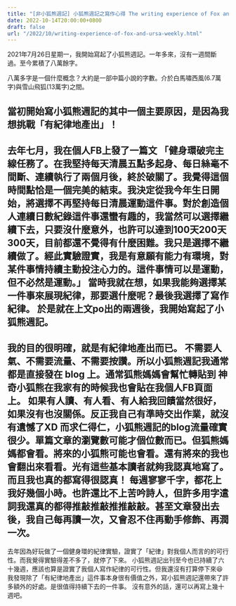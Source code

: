 ```yaml
---
title: "[非小狐熊週記] 小狐熊週記之寫作心得 The writing experience of Fox and Ursa Weekly"
date: 2022-10-14T20:00:00+0800
draft: false
url: "/2022/10/writing-experience-of-fox-and-ursa-weekly.html"
---
```


2021年7月26日星期一，我開始寫起了小狐熊週記。一年多來，沒有一週間斷過。至今累積了八萬餘字。

八萬多字是一個什麼概念？大約是一部中篇小說的字數。介於白馬嘯西風(6.7萬字)與雪山飛狐(13萬字)之間。

當初開始寫小狐熊週記的其中一個主要原因，是因為我想挑戰「有紀律地產出」！
--
去年七月，我在個人FB上發了一篇文
「健身環破完主線任務了。在我堅持每天清晨五點多起身、每日絲毫不間斷、連續執行了兩個月後，終於破關了。我覺得這個時間點恰是一個完美的結束。我決定從我今年生日開始，將選擇不再堅持每日清晨運動這件事。對於創造個人連續日數紀錄這件事還蠻有趣的，我當然可以選擇繼續下去，只要沒什麼意外，也許可以達到100天200天300天，目前都還不覺得有什麼困難。我只是選擇不繼續做了。經此實驗證實，我是有意願有能力有環境，對某件事情持續主動投注心力的。這件事情可以是運動，但不必然是運動。」
當時我就在想，如果我能夠選擇某一件事來展現紀律，那要選什麼呢？最後我選擇了寫作紀律。
於是就在上文po出的兩週後，我開始寫起了小狐熊週記。
--

我的目的很明確，就是有紀律地產出而已。 不需要人氣、不需要流量、不需要按讚。所以小狐熊週記我通常都是直接發在 blog 上。通常狐熊媽媽會幫忙轉貼到 神奇小狐熊在我家有的時候我也會貼在我個人FB頁面上。
如果有人讀、有人看、有人給我回饋當然很好，如果沒有也沒關係。反正我自己有準時交出作業，就沒有遺憾了XD
而求仁得仁，小狐熊週記的blog流量確實很少。單篇文章的瀏覽數可能才個位數而已。但狐熊媽媽都會看。將來的小狐熊可能也會看。還有將來的我也會翻出來看看。光有這些基本讀者就夠我認真地寫了。
而且我也真的都寫得很認真！
每週寥寥千字，都花上我好幾個小時。也許還比不上苦吟詩人，但許多用字遣詞我還真的都得推敲推敲推推敲敲。甚至文章發出去後，我自己每再讀一次，又會忍不住再動手修飾、再潤一次。
--
去年因為好玩做了一個健身環的紀律實驗，證實了「紀律」對我個人而言的的可行性。而我覺得實驗得差不多了，就停了下來。
小狐熊週記出刊至今也已持續了六十幾週，應該也算是證實了我個人寫作紀律的可行性。但我還沒有打算停下來😆
我發現除了「有紀律地產出」這件事本身很有價值之外，寫小狐熊週記還帶來了許多額外的好處。是很值得持續下去的一件事。
沒有意外的話，還可以再寫上幾十週吧。


